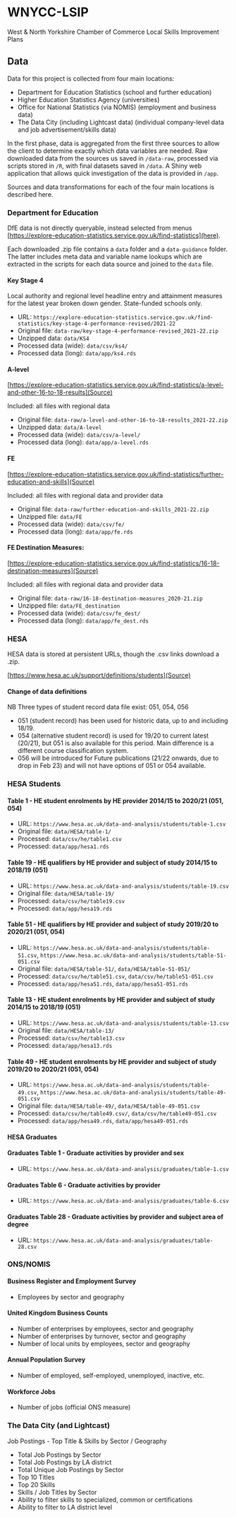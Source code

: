 # WNYCC-LSIP

West & North Yorkshire Chamber of Commerce Local Skills Improvement Plans

## Data

Data for this project is collected from four main locations:

- Department for Education Statistics (school and further education)
- Higher Education Statistics Agency (universities)
- Office for National Statistics (via NOMIS) (employment and business data)
- The Data City (including Lightcast data) (individual company-level data and job advertisement/skills data)

In the first phase, data is aggregated from the first three sources to allow the client to determine exactly which data variables are needed. Raw downloaded data from the sources us saved in `/data-raw`, processed via scripts stored in `/R`, with final datasets saved in `/data`. A Shiny web application that allows quick investigation of the data is provided in `/app`.

Sources and data transformations for each of the four main locations is described here.

### Department for Education

DfE data is not directly queryable, instead selected from menus  [https://explore-education-statistics.service.gov.uk/find-statistics](here).

Each downloaded .zip file contains a `data` folder and a `data-guidance` folder. The latter includes meta data and variable name lookups which are extracted in the scripts for each data source and joined to the `data` file.

#### Key Stage 4

Local authority and regional level headline entry and attainment measures for the latest year broken down gender. State-funded schools only.

- URL: `https://explore-education-statistics.service.gov.uk/find-statistics/key-stage-4-performance-revised/2021-22`
- Original file: `data-raw/key-stage-4-performance-revised_2021-22.zip`
- Unzipped data: `data/KS4`
- Processed data (wide): `data/csv/ks4/`
- Processed data (long): `data/app/ks4.rds`

#### A-level
[https://explore-education-statistics.service.gov.uk/find-statistics/a-level-and-other-16-to-18-results](Source)

Included: all files with regional data

- Original file: `data-raw/a-level-and-other-16-to-18-results_2021-22.zip`
- Unzipped data: `data/A-level`
- Processed data (wide): `data/csv/a-level/`
- Processed data (long): `data/app/a-level.rds`

#### FE

[https://explore-education-statistics.service.gov.uk/find-statistics/further-education-and-skills](Source)

Included: all files with regional data and provider data

- Original file: `data-raw/further-education-and-skills_2021-22.zip`
- Unzipped file: `data/FE`
- Processed data (wide): `data/csv/fe/`
- Processed data (long): `data/app/fe.rds`

#### FE Destination Measures:

[https://explore-education-statistics.service.gov.uk/find-statistics/16-18-destination-measures](Source)

Included: all files with regional data and provider data

- Original file: `data-raw/16-18-destination-measures_2020-21.zip`
- Unzipped file: `data/FE_destination`
- Processed data (wide): `data/csv/fe_dest/`
- Processed data (long): `data/app/fe_dest.rds`

### HESA

HESA data is stored at persistent URLs, though the .csv links download a .zip.

[https://www.hesa.ac.uk/support/definitions/students](Source)

#### Change of data definitions
NB Three types of student record data file exist: 051, 054, 056
- 051 (student record) has been used for historic data, up to and including 18/19.
- 054 (alternative student record) is used for 19/20 to current latest (20/21), but 051 is also available for this period. Main difference is a different course classification system.
- 056 will be introduced for Future publications (21/22 onwards, due to drop in Feb 23) and will not have options of 051 or 054 available.

### HESA Students

#### Table 1 - HE student enrolments by HE provider 2014/15 to 2020/21 (051, 054)

- URL: `https://www.hesa.ac.uk/data-and-analysis/students/table-1.csv`
- Original file: `data/HESA/table-1/`
- Processed: `data/csv/he/table1.csv`
- Processed: `data/app/hesa1.rds`

#### Table 19 - HE qualifiers by HE provider and subject of study 2014/15 to 2018/19 (051)

- URL: `https://www.hesa.ac.uk/data-and-analysis/students/table-19.csv`
- Original file: `data/HESA/table-19/`
- Processed: `data/csv/he/table19.csv`
- Processed: `data/app/hesa19.rds`

#### Table 51 - HE qualifiers by HE provider and subject of study 2019/20 to 2020/21 (051, 054)

- URL: `https://www.hesa.ac.uk/data-and-analysis/students/table-51.csv`, `https://www.hesa.ac.uk/data-and-analysis/students/table-51-051.csv`
- Original file: `data/HESA/table-51/`, `data/HESA/table-51-051/`
- Processed: `data/csv/he/table51.csv`, `data/csv/he/table51-051.csv`
- Processed: `data/app/hesa51.rds`, `data/app/hesa51-051.rds`

#### Table 13 - HE student enrolments by HE provider and subject of study 2014/15 to 2018/19 (051)

- URL: `https://www.hesa.ac.uk/data-and-analysis/students/table-13.csv`
- Original file: `data/HESA/table-13/`
- Processed: `data/csv/he/table13.csv`
- Processed: `data/app/hesa13.rds`

#### Table 49 - HE student enrolments by HE provider and subject of study 2019/20 to 2020/21 (051, 054)

- URL: `https://www.hesa.ac.uk/data-and-analysis/students/table-49.csv`, `https://www.hesa.ac.uk/data-and-analysis/students/table-49-051.csv`
- Original file: `data/HESA/table-49/`, `data/HESA/table-49-051.csv`
- Processed: `data/csv/he/table49.csv/`, `data/csv/he/table49-051.csv`
- Processed: `data/app/hesa49.rds`, `data/app/hesa49-051.rds`

#### HESA Graduates

#### Graduates Table 1 - Graduate activities by provider and sex

- URL: `https://www.hesa.ac.uk/data-and-analysis/graduates/table-1.csv`

#### Graduates Table 6 - Graduate activities by provider

- URL: `https://www.hesa.ac.uk/data-and-analysis/graduates/table-6.csv`

#### Graduates Table 28 - Graduate activities by provider and subject area of degree

- URL: `https://www.hesa.ac.uk/data-and-analysis/graduates/table-28.csv`

### ONS/NOMIS

#### Business Register and Employment Survey

- Employees by sector and geography

#### United Kingdom Business Counts

- Number of enterprises by employees, sector and geography
- Number of enterprises by turnover, sector and geography
- Number of local units by employees, sector and geography

#### Annual Population Survey

- Number of employed, self-employed, unemployed, inactive, etc.

#### Workforce Jobs

- Number of jobs (official ONS measure)

### The Data City (and Lightcast)

Job Postings - Top Title & Skills by Sector / Geography

- Total Job Postings by Sector
- Total Job Postings by LA district
- Total Unique Job Postings by Sector
- Top 10 Titles
- Top 20 Skills
- Skills / Job Titles by Sector
- Ability to filter skills to specialized, common or certifications
- Ability to filter to LA district level
